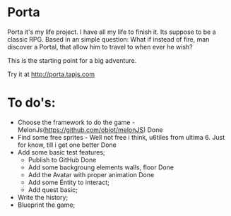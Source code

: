 Porta
=====

Porta it's my life project. I have all my life to finish it. Its suppose to be a classic RPG. 
Based in an simple question: What if instead of fire, man discover a Portal, that allow him to 
travel to when ever he wish?

This is the starting point for a big adventure.

Try it at http://porta.tapjs.com

To do's:
========

- Choose the framework to do the game - MelonJs(https://github.com/obiot/melonJS) Done
- Find some free sprites - Well not free i think, u6tiles from ultima 6. Just for know, till i get one better Done
- Add some basic test features;
  - Publish to GitHub Done
  - Add some backgroung elements walls, floor Done
  - Add the Avatar with proper animation Done
  - Add some Entity to interact;
  - Add quest basic;
- Write the history;
- Blueprint the game;
